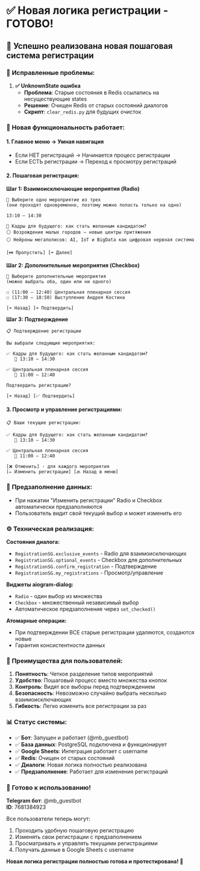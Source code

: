 # ✅ Новая логика регистрации - ГОТОВО!

## 🎉 Успешно реализована новая пошаговая система регистрации

### 🔧 **Исправленные проблемы:**

1. **✅ UnknownState ошибка**
   - **Проблема**: Старые состояния в Redis ссылались на несуществующие states
   - **Решение**: Очищен Redis от старых состояний диалогов
   - **Скрипт**: `clear_redis.py` для будущих очисток

### 🚀 **Новая функциональность работает:**

#### **1. Главное меню → Умная навигация**
- Если НЕТ регистраций → Начинается процесс регистрации
- Если ЕСТЬ регистрации → Переход к просмотру регистраций

#### **2. Пошаговая регистрация:**

**Шаг 1: Взаимоисключающие мероприятия (Radio)**
```
📅 Выберите одно мероприятие из трех
(они проходят одновременно, поэтому можно попасть только на одно)

13:10 — 14:30

🔘 Кадры для будущего: как стать желанным кандидатом?
⚪️ Возрождение малых городов — новые центры притяжения  
⚪️ Нейроны мегаполисов: AI, IoT и BigData как цифровая нервная система

[⏭️ Пропустить] [➡️ Далее]
```

**Шаг 2: Дополнительные мероприятия (Checkbox)**
```
📅 Выберите дополнительные мероприятия
(можно выбрать оба, один или ни одного)

☐ (11:00 — 12:40) Центральная пленарная сессия
☐ (17:30 — 18:50) Выступление Андрея Костина

[⬅️ Назад] [➡️ Подтвердить]
```

**Шаг 3: Подтверждение**
```
📋 Подтверждение регистрации

Вы выбрали следующие мероприятия:

✅ Кадры для будущего: как стать желанным кандидатом?
   📅 13:10 — 14:30

✅ Центральная пленарная сессия
   📅 11:00 — 12:40

Подтвердить регистрацию?

[⬅️ Назад] [✅ Подтвердить]
```

#### **3. Просмотр и управление регистрациями:**
```
📋 Ваши текущие регистрации:

✅ Кадры для будущего: как стать желанным кандидатом?
   📅 13:10 — 14:30

✅ Центральная пленарная сессия
   📅 11:00 — 12:40

[❌ Отменить] - для каждого мероприятия
[✏️ Изменить регистрации] [🔙 Назад в меню]
```

### 🔄 **Предзаполнение данных:**
- При нажатии "Изменить регистрации" Radio и Checkbox автоматически предзаполняются
- Пользователь видит свой текущий выбор и может изменить его

### ⚙️ **Техническая реализация:**

**Состояния диалога:**
- `RegistrationSG.exclusive_events` - Radio для взаимоисключающих
- `RegistrationSG.optional_events` - Checkbox для дополнительных  
- `RegistrationSG.confirm_registration` - Подтверждение
- `RegistrationSG.my_registrations` - Просмотр/управление

**Виджеты aiogram-dialog:**
- `Radio` - один выбор из множества
- `Checkbox` - множественный независимый выбор
- Автоматическое предзаполнение через `set_checked()`

**Атомарные операции:**
- При подтверждении ВСЕ старые регистрации удаляются, создаются новые
- Гарантия консистентности данных

### 🎯 **Преимущества для пользователей:**

1. **Понятность**: Четкое разделение типов мероприятий
2. **Удобство**: Пошаговый процесс вместо множества кнопок  
3. **Контроль**: Видят все выборы перед подтверждением
4. **Безопасность**: Невозможно случайно выбрать несколько взаимоисключающих
5. **Гибкость**: Легко изменить все регистрации за раз

### 📊 **Статус системы:**

- ✅ **Бот**: Запущен и работает (@mb_guestbot)
- ✅ **База данных**: PostgreSQL подключена и функционирует
- ✅ **Google Sheets**: Интеграция работает с username
- ✅ **Redis**: Очищен от старых состояний
- ✅ **Диалоги**: Новая логика полностью реализована
- ✅ **Предзаполнение**: Работает для изменения регистраций

### 🚀 **Готово к использованию!**

**Telegram бот**: @mb_guestbot  
**ID**: 7681384923

Все пользователи теперь могут:
1. Проходить удобную пошаговую регистрацию
2. Изменять свои регистрации с предзаполнением
3. Просматривать и управлять текущими регистрациями
4. Получать данные в Google Sheets с username

**Новая логика регистрации полностью готова и протестирована! 🎉**